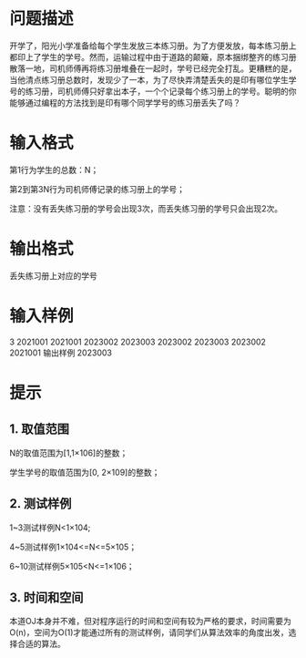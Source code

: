 # 问题描述
开学了，阳光小学准备给每个学生发放三本练习册。为了方便发放，每本练习册上都印上了学生的学号。然而，运输过程中由于道路的颠簸，原本捆绑整齐的练习册散落一地，司机师傅再将练习册堆叠在一起时，学号已经完全打乱。更糟糕的是，当他清点练习册总数时，发现少了一本，为了尽快弄清楚丢失的是印有哪位学生学号的练习册，司机师傅只好拿出本子，一个个记录每个练习册上的学号。聪明的你能够通过编程的方法找到是印有哪个同学学号的练习册丢失了吗？

# 输入格式
第1行为学生的总数：N；

第2到第3N行为司机师傅记录的练习册上的学号；

注意：没有丢失练习册的学号会出现3次，而丢失练习册的学号只会出现2次。

# 输出格式
丢失练习册上对应的学号

# 输入样例

3
2021001
2021001
2023002
2023003
2023002
2023003
2023002
2021001
输出样例
2023003

# 提示
## 1. 取值范围
N的取值范围为[1,1×106]的整数；

学生学号的取值范围为[0, 2×109]的整数；
 
## 2. 测试样例
1~3测试样例N<1×104;

4~5测试样例1×104<=N<=5×105；

6~10测试样例5×105<N<=1×106；
 
## 3. 时间和空间
本道OJ本身并不难，但对程序运行的时间和空间有较为严格的要求，时间需要为O(n)，空间为O(1)才能通过所有的测试样例，请同学们从算法效率的角度出发，选择合适的算法。
